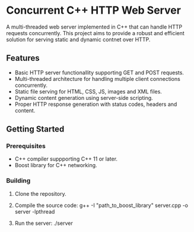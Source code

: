 # Concurrent C++ HTTP Web Server

A multi-threaded web server implemented in C++ that can handle HTTP requests concurrently. This project aims to provide a robust and efficient solution for serving static and dynamic contnet over HTTP.

## Features

* Basic HTTP server functionallity supporting GET and POST requests.
* Multi-threaded architecture for handling multiple client connections concurrently.
* Static file serving for HTML, CSS, JS, images and XML files.
* Dynamic content generation using server-side scripting.
* Proper HTTP response generation with status codes, headers and content.

## Getting Started
### Prerequisites

* C++ compiler suppporting C++ 11 or later.
* Boost library for C++ networking.


### Building

1. Clone the repository.

2. Compile the source code:
		g++ -I "path_to_boost_library" server.cpp -o server -lpthread

3. Run the server:
		./server

